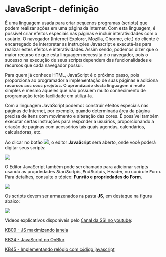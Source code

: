 # JavaScript - definição

É uma linguagem usada para criar pequenos programas \(scripts\) que podem realizar ações em uma página da Internet. Com esta linguagem, é possível criar efeitos especiais nas páginas e incluir interatividades com o usuário. O navegador \(Internet Explorer, Mozilla, Chorme, etc.\) do cliente é encarregado de interpretar as instruções Javascript e executá-las para realizar estes efeitos e interatividades. Assim sendo, podemos dizer que o maior recurso de que esta linguagem necessita é o navegador, pois o sucesso na execução de seus scripts dependem das funcionalidades e recursos que cada navegador possui.

Para quem já conhece HTML, JavaScript é o próximo passo, pois proporciona ao programador a implementação de suas páginas e adiciona recursos aos seus projetos. O aprendizado desta linguagem é muito simples e mesmo aqueles que não possuem muito conhecimento de programação terão facilidade em utilizá-la.

Com a linguagem JavaScript podemos construir efeitos especiais nas páginas de Internet, por exemplo, quando determinada área da página precisa de itens com movimento e alteração das cores. É possível também executar certas instruções para responder a usuários, proporcionando a criação de páginas com acessórios tais quais agendas, calendários, calculadoras, etc.

Ao clicar no botão ![](http://www.gvinci.com.br/manual/javascbtgv5.png), o editor **JavaScript** será aberto, onde você poderá digitar seus scripts:

![](http://www.gvinci.com.br/manual/javaseditortgv5.zoom80.png)

O Editor JavaScript também pode ser chamado para adicionar scripts usando as propriedades StartScripts, EndScripts, Header, no controle Form. Para detalhes, consulte o tópico: **Função e propriedades do Form.**

![](http://www.gvinci.com.br/manual/javascoptiongv5.zoom80.png)

Os scripts devem ser armazenados na pasta **JS**, em destaque na figura abaixo:

![](http://www.gvinci.com.br/manual/javascpastgv5.zoom80.png)

Vídeos explicativos disponíveis pelo [Canal da SSI no youtube](https://www.youtube.com/user/SSITecnologia):

[KB09 - JS maximizando janela](https://www.youtube.com/watch?v=ZBnY7Gys_s8)

[KB24 - JavaScript no OnBlur](https://www.youtube.com/watch?v=x6aK4H-2AcE)

[KB45 - Implementando relógio com código javascript](https://www.youtube.com/watch?v=mbPKu07ljMU)

